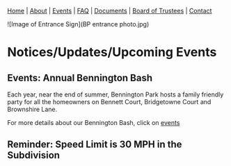 [Home](index.md) | [About](about.md) | [Events](events.md) | [FAQ](faq.md) | [Documents](restrictions.md) | [Board of Trustees](trustees.md) | [Contact](contact.md)

![Image of Entrance Sign](BP entrance photo.jpg)


# Notices/Updates/Upcoming Events


## Events:   Annual Bennington Bash

Each year, near the end of summer, Bennington Park hosts a family friendly party for all the homeowners on Bennett Court, Bridgetowne Court and Brownshire Lane.

For more details about our Bennington Bash, click on [events](events.md)

## Reminder:  Speed Limit is 30 MPH in the Subdivision

